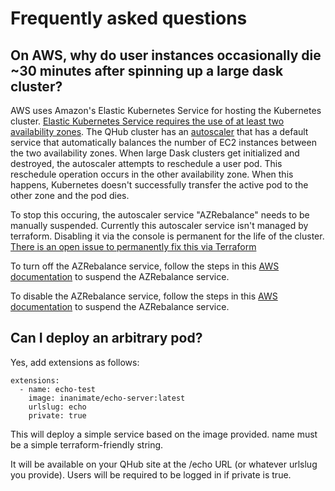 # Frequently asked questions

## On AWS, why do user instances occasionally die ~30 minutes after spinning up a large dask cluster?

AWS uses Amazon's Elastic Kubernetes Service for hosting the Kubernetes cluster. [Elastic Kubernetes Service requires the use of at least two availability zones](https://docs.aws.amazon.com/eks/latest/userguide/infrastructure-security.html). The QHub cluster has an [autoscaler](https://docs.aws.amazon.com/eks/latest/userguide/cluster-autoscaler.html) that has a default service that automatically balances the number of EC2 instances between the two availability zones. When large Dask clusters get initialized and destroyed, the autoscaler attempts to reschedule a user pod. This reschedule operation occurs in the other availability zone. When this happens, Kubernetes doesn't successfully transfer the active pod to the other zone and the pod dies.

To stop this occuring, the autoscaler service "AZRebalance" needs to be manually suspended. Currently this autoscaler service isn't managed by terraform. Disabling it via the console is permanent for the life of the cluster. [There is an open issue to permanently fix this via Terraform](https://github.com/Quansight/qhub/issues/786)

To turn off the AZRebalance service, follow the steps in this [AWS documentation](https://docs.aws.amazon.com/autoscaling/ec2/userguide/as-suspend-resume-processes.html) to suspend the AZRebalance service.

To disable the AZRebalance service, follow the steps in this [AWS documentation](https://docs.aws.amazon.com/autoscaling/ec2/userguide/as-suspend-resume-processes.html) to suspend the AZRebalance service.

## Can I deploy an arbitrary pod?

Yes, add extensions as follows:

```
extensions:
  - name: echo-test
    image: inanimate/echo-server:latest
    urlslug: echo
    private: true
```

This will deploy a simple service based on the image provided. name must be a simple terraform-friendly string.

It will be available on your QHub site at the /echo URL (or whatever urlslug you provide). Users will be required to be logged in if private is true.
